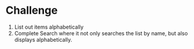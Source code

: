 # Challenge

1. List out items alphabetically
2. Complete Search where it not only searches the list by name, but also displays alphabetically.
